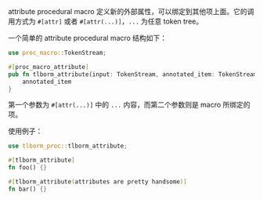 attribute procedural macro 定义新的外部属性，可以绑定到其他项上面。它的调用方式为 `#[attr]` 或者 `#[attr(...)]`，`...` 为任意 token tree。

一个简单的 attribute procedural macro 结构如下：

```rust
use proc_macro::TokenStream;

#[proc_macro_attribute]
pub fn tlborm_attribute(input: TokenStream, annotated_item: TokenStream) -> TokenStream {
    annotated_item
}
```

第一个参数为 `#[attr(...)]` 中的 `...` 内容，而第二个参数则是 macro 所绑定的项。

使用例子：

```rust
use tlborm_proc::tlborm_attribute;

#[tlborm_attribute]
fn foo() {}

#[tlborm_attribute(attributes are pretty handsome)]
fn bar() {}
```
